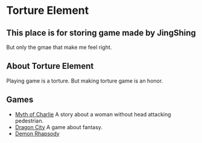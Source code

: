 # Torture Element
## This place is for storing game made by JingShing
But only the gmae that make me feel right.
## About Torture Element
Playing game is a torture. But making torture game is an honor.
## Games
* [Myth of Charlie](https://github.com/Torture-Element/Myth-of-Charlie)
  A story about a woman without head attacking pedestrian.
* [Dragon City](https://github.com/Torture-Element/DragonCity)
  A game about fantasy. 
* [Demon Rhapsody](https://github.com/Torture-Element/DemonRhapsody)

